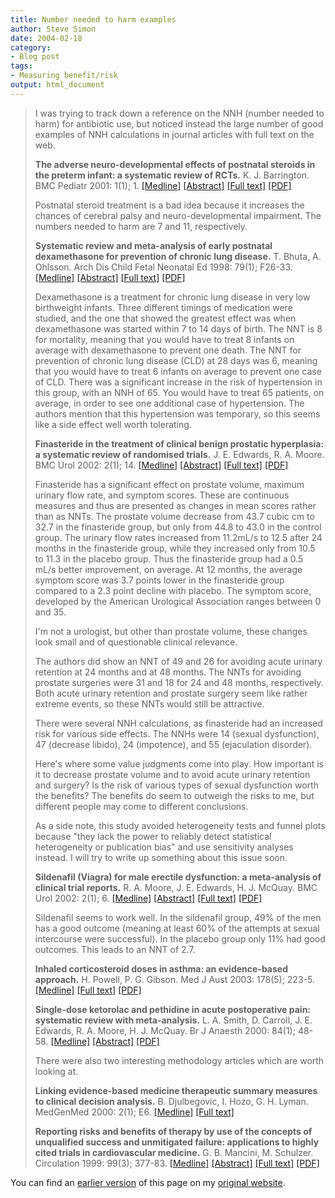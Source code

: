 ```yaml
---
title: Number needed to harm examples
author: Steve Simon
date: 2004-02-18
category:
- Blog post
tags:
- Measuring benefit/risk
output: html_document
---
```

> I was trying to track down a reference on the NNH (number needed to
> harm) for antibiotic use, but noticed instead the large number of good
> examples of NNH calculations in journal articles with full text on the
> web.
>
> **The adverse neuro-developmental effects of postnatal steroids in the
> preterm infant: a systematic review of RCTs.** K. J. Barrington. BMC
> Pediatr 2001: 1(1); 1.
> [\[Medline\]](http://www.ncbi.nlm.nih.gov/entrez/query.fcgi?cmd=Retrieve&db=PubMed&list_uids=11248841&dopt=Abstract)
> [\[Abstract\]](http://www.biomedcentral.com/1471-2431/1/1/abstract)
> [\[Full text\]](http://www.biomedcentral.com/1471-2431/1/1)
> [\[PDF\]](http://www.biomedcentral.com/content/pdf/1471-2431-1-1.pdf)
>
> Postnatal steroid treatment is a bad idea because it increases the
> chances of cerebral palsy and neuro-developmental impairment. The
> numbers needed to harm are 7 and 11, respectively.
>
> **Systematic review and meta-analysis of early postnatal dexamethasone
> for prevention of chronic lung disease.** T. Bhuta, A. Ohlsson. Arch
> Dis Child Fetal Neonatal Ed 1998: 79(1); F26-33.
> [\[Medline\]](http://www.ncbi.nlm.nih.gov/entrez/query.fcgi?cmd=Retrieve&db=PubMed&list_uids=9797621&dopt=Abstract)
> [\[Abstract\]](http://adc.bmjjournals.com/cgi/content/abstract/fetalneonatal;79/1/F26)
> [\[Full
> text\]](http://adc.bmjjournals.com/cgi/content/full/fetalneonatal;79/1/F26)
> [\[PDF\]](http://adc.bmjjournals.com/cgi/reprint/fetalneonatal;79/1/F26.pdf)
>
> Dexamethasone is a treatment for chronic lung disease in very low
> birthweight infants. Three different timings of medication were
> studied, and the one that showed the greatest effect was when
> dexamethasone was started within 7 to 14 days of birth. The NNT is 8
> for mortality, meaning that you would have to treat 8 infants on
> average with dexamethasone to prevent one death. The NNT for
> prevention of chronic lung disease (CLD) at 28 days was 6, meaning
> that you would have to treat 6 infants on average to prevent one case
> of CLD. There was a significant increase in the risk of hypertension
> in this group, with an NNH of 65. You would have to treat 65 patients,
> on average, in order to see one additional case of hypertension. The
> authors mention that this hypertension was temporary, so this seems
> like a side effect well worth tolerating.
>
> **Finasteride in the treatment of clinical benign prostatic
> hyperplasia: a systematic review of randomised trials.** J. E.
> Edwards, R. A. Moore. BMC Urol 2002: 2(1); 14.
> [\[Medline\]](http://www.ncbi.nlm.nih.gov/entrez/query.fcgi?cmd=Retrieve&db=PubMed&list_uids=12477383&dopt=Abstract)
> [\[Abstract\]](http://www.biomedcentral.com/1471-2490/2/14/abstract)
> [\[Full text\]](http://www.biomedcentral.com/1471-2490/2/14)
> [\[PDF\]](http://www.biomedcentral.com/content/pdf/1471-2490-2-14.pdf)
>
> Finasteride has a significant effect on prostate volume, maximum
> urinary flow rate, and symptom scores. These are continuous measures
> and thus are presented as changes in mean scores rather than as NNTs.
> The prostate volume decrease from 43.7 cubic cm to 32.7 in the
> finasteride group, but only from 44.8 to 43.0 in the control group.
> The urinary flow rates increased from 11.2mL/s to 12.5 after 24 months
> in the finasteride group, while they increased only from 10.5 to 11.3
> in the placebo group. Thus the finasteride group had a 0.5 mL/s better
> improvement, on average. At 12 months, the average symptom score was
> 3.7 points lower in the finasteride group compared to a 2.3 point
> decline with placebo. The symptom score, developed by the American
> Urological Association ranges between 0 and 35.
>
> I\'m not a urologist, but other than prostate volume, these changes
> look small and of questionable clinical relevance.
>
> The authors did show an NNT of 49 and 26 for avoiding acute urinary
> retention at 24 months and at 48 months. The NNTs for avoiding
> prostate surgeries were 31 and 18 for 24 and 48 months, respectively.
> Both acute urinary retention and prostate surgery seem like rather
> extreme events, so these NNTs would still be attractive.
>
> There were several NNH calculations, as finasteride had an increased
> risk for various side effects. The NNHs were 14 (sexual dysfunction),
> 47 (decrease libido), 24 (impotence), and 55 (ejaculation disorder).
>
> Here\'s where some value judgments come into play. How important is it
> to decrease prostate volume and to avoid acute urinary retention and
> surgery? Is the risk of various types of sexual dysfunction worth the
> benefits? The benefits do seem to outweigh the risks to me, but
> different people may come to different conclusions.
>
> As a side note, this study avoided heterogeneity tests and funnel
> plots because \"they lack the power to reliably detect statistical
> heterogeneity or publication bias\" and use sensitivity analyses
> instead. I will try to write up something about this issue soon.
>
> **Sildenafil (Viagra) for male erectile dysfunction: a meta-analysis
> of clinical trial reports.** R. A. Moore, J. E. Edwards, H. J. McQuay.
> BMC Urol 2002: 2(1); 6.
> [\[Medline\]](http://www.ncbi.nlm.nih.gov/entrez/query.fcgi?cmd=Retrieve&db=PubMed&list_uids=12049673&dopt=Abstract)
> [\[Abstract\]](http://www.biomedcentral.com/1471-2490/2/6/abstract)
> [\[Full text\]](http://www.biomedcentral.com/1471-2490/2/6)
> [\[PDF\]](http://www.biomedcentral.com/content/pdf/1471-2490-2-6.pdf)
>
> Sildenafil seems to work well. In the sildenafil group, 49% of the men
> has a good outcome (meaning at least 60% of the attempts at sexual
> intercourse were successful). In the placebo group only 11% had good
> outcomes. This leads to an NNT of 2.7.
>
> **Inhaled corticosteroid doses in asthma: an evidence-based
> approach.** H. Powell, P. G. Gibson. Med J Aust 2003: 178(5); 223-5.
> [\[Medline\]](http://www.ncbi.nlm.nih.gov/entrez/query.fcgi?cmd=Retrieve&db=PubMed&list_uids=12603186&dopt=Abstract)
> [\[Full
> text\]](http://www.mja.com.au/public/issues/178_05_030303/pow10507_fm.html)
> [\[PDF\]](http://www.mja.com.au/public/issues/178_05_030303/pow10507_fm.pdf)
>
> **Single-dose ketorolac and pethidine in acute postoperative pain:
> systematic review with meta-analysis.** L. A. Smith, D. Carroll, J. E.
> Edwards, R. A. Moore, H. J. McQuay. Br J Anaesth 2000: 84(1); 48-58.
> [\[Medline\]](http://www.ncbi.nlm.nih.gov/entrez/query.fcgi?cmd=Retrieve&db=PubMed&list_uids=10740547&dopt=Abstract)
> [\[Abstract\]](http://bja.oupjournals.org/cgi/content/abstract/84/1/48)
> [\[PDF\]](http://bja.oupjournals.org/cgi/reprint/84/1/48.pdf)
>
> There were also two interesting methodology articles which are worth
> looking at.
>
> **Linking evidence-based medicine therapeutic summary measures to
> clinical decision analysis.** B. Djulbegovic, I. Hozo, G. H. Lyman.
> MedGenMed 2000: 2(1); E6.
> [\[Medline\]](http://www.ncbi.nlm.nih.gov/entrez/query.fcgi?cmd=Retrieve&db=PubMed&list_uids=11104452&dopt=Abstract)
> [\[Full text\]](http://www.medscape.com/viewarticle/408028_print)
>
> **Reporting risks and benefits of therapy by use of the concepts of
> unqualified success and unmitigated failure: applications to highly
> cited trials in cardiovascular medicine.** G. B. Mancini, M. Schulzer.
> Circulation 1999: 99(3); 377-83.
> [\[Medline\]](http://www.ncbi.nlm.nih.gov/entrez/query.fcgi?cmd=Retrieve&db=PubMed&list_uids=9918524&dopt=Abstract)
> [\[Abstract\]](http://circ.ahajournals.org/cgi/content/abstract/99/3/377)
> [\[Full text\]](http://circ.ahajournals.org/cgi/content/full/99/3/377)
> [\[PDF\]](http://circ.ahajournals.org/cgi/reprint/99/3/377)

You can find an [earlier version](http://www.pmean.com/04/nnh.html) of this page on my [original website](http://www.pmean.com/original_site.html).

